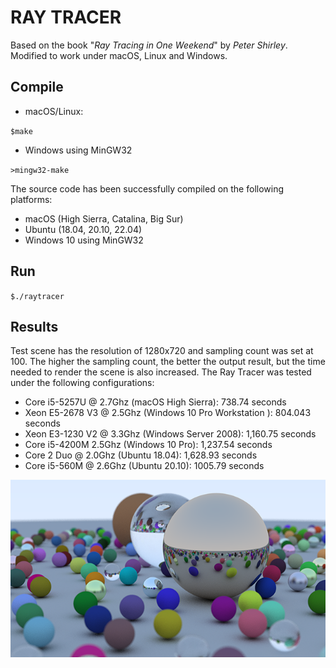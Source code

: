 # RAY TRACER

Based on the book "*Ray Tracing in One Weekend*" by *Peter Shirley*. Modified to work under macOS, Linux and Windows.

## Compile

* macOS/Linux:

`$make`

* Windows using MinGW32

`>mingw32-make`

The source code has been successfully compiled on the following platforms:

* macOS (High Sierra, Catalina, Big Sur)
* Ubuntu (18.04, 20.10, 22.04)
* Windows 10 using MinGW32

## Run

`$./raytracer`

## Results

Test scene has the resolution of 1280x720 and sampling count was set at 100. The higher the sampling count, the better the output result, but the time needed to render the scene is also increased. The Ray Tracer was tested under the following configurations: 

* Core i5-5257U @ 2.7Ghz (macOS High Sierra): 738.74 seconds 
* Xeon E5-2678 V3 @ 2.5Ghz (Windows 10 Pro Workstation ): 804.043 seconds
* Xeon E3-1230 V2 @ 3.3Ghz (Windows Server 2008): 1,160.75 seconds
* Core i5-4200M 2.5Ghz (Windows 10 Pro): 1,237.54 seconds
* Core 2 Duo @ 2.0Ghz (Ubuntu 18.04): 1,628.93 seconds
* Core i5-560M @ 2.6Ghz (Ubuntu 20.10): 1005.79 seconds

![](https://github.com/dzutrinh/Ray-Tracing-In-One-Weekend/blob/master/out.png)
